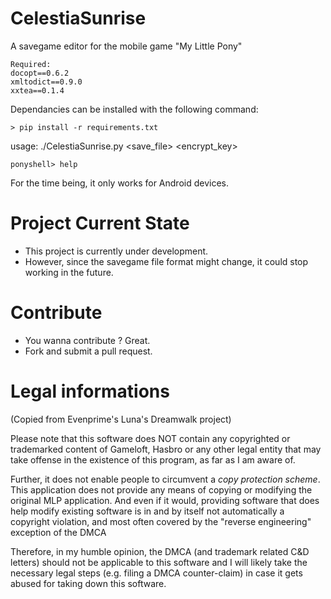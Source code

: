 CelestiaSunrise
===============

A savegame editor for the mobile game "My Little Pony"

```
Required:
docopt==0.6.2
xmltodict==0.9.0
xxtea==0.1.4
```

Dependancies can be installed with the following command:
```
> pip install -r requirements.txt
```

usage: ./CelestiaSunrise.py <save_file> <encrypt_key>

```
ponyshell> help
```

For the time being, it only works for Android devices.

Project Current State
==============

* This project is currently under development.
* However, since the savegame file format might change, it could stop working in the future.

Contribute
==============

* You wanna contribute ? Great.
* Fork and submit a pull request.

Legal informations
==============

(Copied from Evenprime's Luna's Dreamwalk project)

Please note that this software does NOT contain any copyrighted or trademarked
content of Gameloft, Hasbro or any other legal entity that may take offense
in the existence of this program, as far as I am aware of.

Further, it does not enable people to circumvent a *copy protection scheme*.
This application does not provide any means of copying or modifying the
original MLP application. And even if it would, providing software that does
help modify existing software is in and by itself not automatically a copyright
violation, and most often covered by the "reverse engineering" exception of the
DMCA

Therefore, in my humble opinion, the DMCA (and trademark related C&D letters)
should not be applicable to this software and I will likely take the necessary
legal steps (e.g. filing a DMCA counter-claim) in case it gets abused for
taking down this software.
